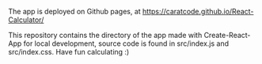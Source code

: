 The app is deployed on Github pages, at https://caratcode.github.io/React-Calculator/

This repository contains the directory of the app made with Create-React-App for
local development, source code is found in src/index.js and src/index.css. Have fun
calculating :)
 
